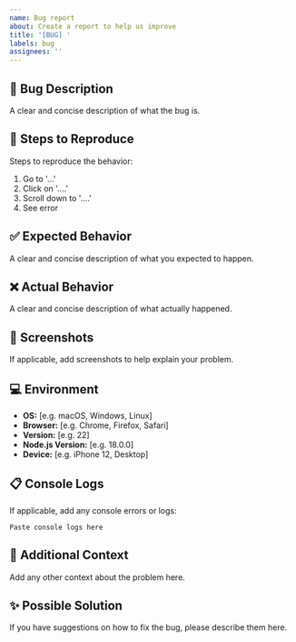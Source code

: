 ```yaml
---
name: Bug report
about: Create a report to help us improve
title: '[BUG] '
labels: bug
assignees: ''
---
```


## 🐛 Bug Description
A clear and concise description of what the bug is.

## 🔄 Steps to Reproduce
Steps to reproduce the behavior:
1. Go to '...'
2. Click on '....'
3. Scroll down to '....'
4. See error

## ✅ Expected Behavior
A clear and concise description of what you expected to happen.

## ❌ Actual Behavior
A clear and concise description of what actually happened.

## 📸 Screenshots
If applicable, add screenshots to help explain your problem.

## 💻 Environment
- **OS:** [e.g. macOS, Windows, Linux]
- **Browser:** [e.g. Chrome, Firefox, Safari]
- **Version:** [e.g. 22]
- **Node.js Version:** [e.g. 18.0.0]
- **Device:** [e.g. iPhone 12, Desktop]

## 📋 Console Logs
If applicable, add any console errors or logs:
```
Paste console logs here
```

## 🔗 Additional Context
Add any other context about the problem here.

## ✨ Possible Solution
If you have suggestions on how to fix the bug, please describe them here.